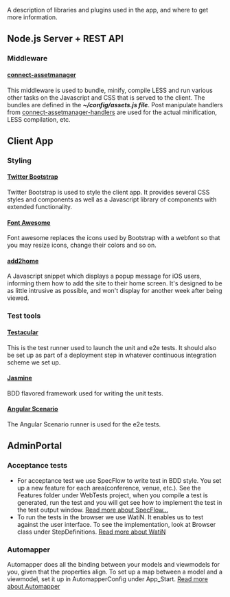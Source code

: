 A description of libraries and plugins used in the app, and where to get more information.

## Node.js Server + REST API

### Middleware
#### [connect-assetmanager](https://github.com/mape/connect-assetmanager)
This middleware is used to bundle, minify, compile LESS and run various other tasks on the Javascript and CSS that is served to the client. The bundles are defined in the **_~/config/assets.js file_**.
Post manipulate handlers from [connect-assetmanager-handlers](https://github.com/mape/connect-assetmanager-handlers) are used for the actual minification, LESS compilation, etc.

## Client App
### Styling
#### [Twitter Bootstrap](http://twitter.github.com/bootstrap/)
Twitter Bootstrap is used to style the client app. It provides several CSS styles and components as well as a Javascript library of components with extended functionality.

#### [Font Awesome](http://fortawesome.github.com/Font-Awesome/)
Font awesome replaces the icons used by Bootstrap with a webfont so that you may resize icons, change their colors and so on.

#### [add2home](http://cubiq.org/add-to-home-screen)
A Javascript snippet which displays a popup message for iOS users, informing them how to add the site to their home screen. It's designed to be as little intrusive as possible, and won't display for another week after being viewed.

### Test tools

#### [Testacular](http://vojtajina.github.com/testacular/)
This is the test runner used to launch the unit and e2e tests. It should also be set up as part of a deployment step in whatever continuous integration scheme we set up.

#### [Jasmine](http://pivotal.github.com/jasmine/)
BDD flavored framework used for writing the unit tests.

#### [Angular Scenario](http://docs.angularjs.org/guide/dev_guide.e2e-testing)
The Angular Scenario runner is used for the e2e tests.

## AdminPortal
### Acceptance tests
* For acceptance test we use SpecFlow to write test in BDD style. You set up a new feature for each area(conference, venue, etc.). See the Features folder under WebTests project, when you compile a test is generated, run the test and you will get see how to implement the test in the test output window. [Read more about SpecFlow...](http://www.specflow.org/specflownew/)
* To run the tests in the browser we use WatiN. It enables us to test against the user interface. To see the implementation, look at Browser class under StepDefinitions. [Read more about WatiN](http://watin.org/)

### Automapper
Automapper does all the binding between your models and viewmodels for you, given that the properties align. To set up a map between a model and a viewmodel, set it up in AutomapperConfig under App_Start. [Read more about Automapper](http://automapper.org/)